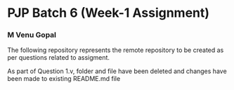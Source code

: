 # PJP Batch 6 (Week-1 Assignment)

### M Venu Gopal

The following repository represents the remote repository to be created as per
questions related to assigment.<br/>

As part of Question 1.v, folder and file have been deleted and changes have
been made to existing README.md file<br/>
